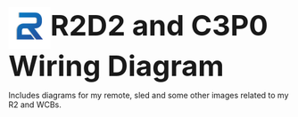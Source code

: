 <h1 style="display:inline; height: 75px; font-size:51px;"><img src="./Images/r2logo.png" style="height: 75px; display: inline;" align="center">R2D2 and C3P0 Wiring Diagram</h1>

Includes diagrams for my remote, sled and some other images related to my R2 and WCBs.  
 
